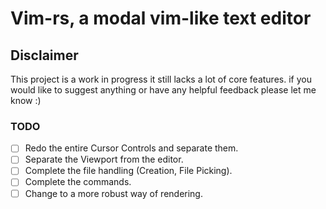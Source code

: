 # Vim-rs, a modal vim-like text editor

## Disclaimer

This project is a work in progress it still lacks a lot of core features. if you would like to suggest anything or have any helpful feedback please let me know :)

### TODO

- [ ] Redo the entire Cursor Controls and separate them.
- [ ] Separate the Viewport from the editor.
- [ ] Complete the file handling (Creation, File Picking).
- [ ] Complete the commands.
- [ ] Change to a more robust way of rendering.